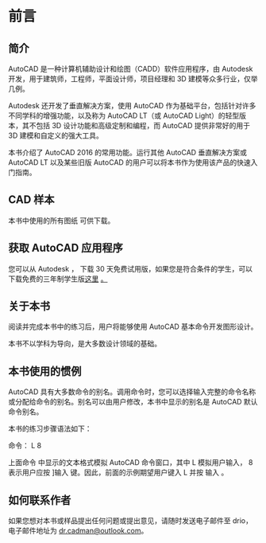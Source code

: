 # 前言

## 简介

AutoCAD 是一种计算机辅助设计和绘图（CADD）软件应用程序，由 Autodesk 开发，用于建筑师，工程师，平面设计师，项目经理和 3D 建模等众多行业，仅举几例。

Autodesk 还开发了垂直解决方案，使用 AutoCAD 作为基础平台，包括针对许多不同学科的增强功能，以及称为 AutoCAD LT（或 AutoCAD Light）的轻型版本，其不包括 3D 设计功能和高级定制和编程，而 AutoCAD 提供非常好的用于 3D 建模和自定义的强大工具。

本书介绍了 AutoCAD 2016 的常用功能。运行其他 AutoCAD 垂直解决方案或 AutoCAD LT 以及某些旧版 AutoCAD 的用户可以将本书作为使用该产品的快速入门指南。

## CAD 样本

本书中使用的所有图纸 [](https://www.dropbox.com/s/gnzqcqjy71orl7w/AutoCAD%20Succinctly.zip?dl=0) 可供下载。

## 获取 AutoCAD 应用程序

您可以从 Autodesk [](http://www.autodesk.com/products/autocad/free-trial)， [](http://www.autodesk.com/products/autocad/free-trial) 下载 30 天免费试用版，如果您是符合条件的学生，可以下载免费的三年制学生版[这里](http://www.autodesk.com/education/free-software/autocad) [。](http://www.autodesk.com/education/free-software/autocad)

## 关于本书

阅读并完成本书中的练习后，用户将能够使用 AutoCAD 基本命令开发图形设计。

本书不以学科为导向，是大多数设计领域的基础。

## 本书使用的惯例

AutoCAD 具有大多数命令的别名。调用命令时，您可以选择输入完整的命令名称或分配给命令的别名。别名可以由用户修改，本书中显示的别名是 AutoCAD 默认命令别名。

本书的练习步骤语法如下：

命令： L 8

上面命令 中显示的文本格式模拟 AutoCAD 命令窗口，其中 L 模拟用户输入， 8 表示用户应按 ]输入 键。因此，前面的示例期望用户键入 L 并按 输入 。

## 如何联系作者

如果您想对本书或样品提出任何问题或提出意见，请随时发送电子邮件至 drio，电子邮件地址为 dr.cadman@outlook.com。
